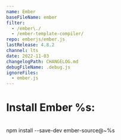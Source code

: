 ```yaml
---
name: Ember
baseFileName: ember
filter:
  - /ember\./
  - /ember-template-compiler/
repo: emberjs/ember.js
lastRelease: 4.8.2
channel: lts
date: 2022-11-03
changelogPath: CHANGELOG.md
debugFileName: .debug.js
ignoreFiles:
  - ember.js
---
```

# Install Ember %s:
<br>
npm install --save-dev ember-source@~%s
